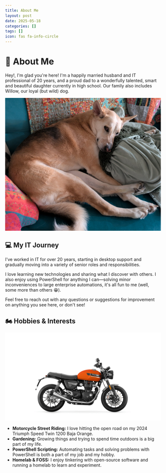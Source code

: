```yaml
---
title: About Me
layout: post
date: 2025-05-18
categories: []
tags: []
icon: fas fa-info-circle
---
```


# 👋 About Me

Hey!, I'm glad you're here! I'm a happily married husband and IT professional of 20 years, and a proud dad to a wonderfully talented, smart and beautiful daughter currently in high school. Our family also includes Willow, our loyal (but wild) dog.

![Willow](/assets/imgs/about/willow.jpg)

## 💻 My IT Journey
I've worked in IT for over 20 years, starting in desktop support and gradually moving into a variety of senior roles and responsibilities.

I love learning new technologies and sharing what I discover with others. I also enjoy using PowerShell for anything I can—solving minor inconveniences to large enterprise automations, it's all fun to me (well, some more than others 😁).

Feel free to reach out with any questions or suggestions for improvement on anything you see here, or don't see!

## 🏍️ Hobbies & Interests

![My 2024 Triumph Speed Twin 1200 Baja Orange](/assets/imgs/about/triumph.png)

- **Motorcycle Street Riding:** I love hitting the open road on my 2024 Triumph Speed Twin 1200 Baja Orange.
- **Gardening:** Growing things and trying to spend time outdoors is a big part of my life.
- **PowerShell Scripting:** Automating tasks and solving problems with PowerShell is both a part of my job and my hobby.
- **Homelab & FOSS:** I enjoy tinkering with open-source software and running a homelab to learn and experiment.
